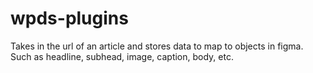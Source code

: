 # wpds-plugins
Takes in the url of an article and stores data to map to objects in figma. Such as headline, subhead, image, caption, body, etc. 
